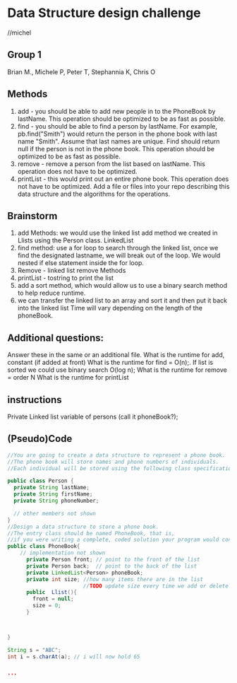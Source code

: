 # Data Structure design challenge
//michel

## Group 1
Brian M., Michele P, Peter T, Stephannia K, Chris O

## Methods
1. add - you should be able to add new people in to the PhoneBook by lastName.
This operation should be optimized to be as fast as possible.
2. find - you should be able to find a person by lastName.
For example, pb.find("Smith") would return the person in the phone book with last name "Smith".
Assume that last names are unique. Find should return null if the person is not in the phone book.
This operation should be optimized to be as fast as possible.
3. remove - remove a person from the list based on lastName.
This operation does not have to be optimized.
4. printList - this would print out an entire phone book.
This operation does not have to be optimized.
Add a file or files into your repo describing this data structure and the algorithms for the operations.
## Brainstorm
1. add Methods: we would use the linked list add method we created in Llists using the Person class. LinkedList<Person>
2. find method: use a for loop to search through the linked list, once we find the designated lastname, we will break out of the loop. We would nested if else statement inside the for loop.
3. Remove - linked list remove Methods
4. printList - tostring to print the list
5. add a sort method, which would allow us to use a binary search method to help reduce runtime.
6. we can transfer the linked list to an array and sort it and then put it back into the linked list
Time will vary depending on the length of the phoneBook.

## Additional questions:
Answer these in the same or an additional file.
What is the runtime for add, constant (if added at front)
What is the runtime for find =  O(n);.  If list is sorted we could use binary search O(log n);
What is the runtime for remove = order N
What is the runtime for printList

## instructions
Private Linked list variable of persons (call it phoneBook?);
## (Pseudo)Code

```Java
//You are going to create a data structure to represent a phone book.
//The phone book will store names and phone numbers of individuals.
//Each individual will be stored using the following class specification:

public class Person {
  private String lastName;
  private String firstName;
  private String phoneNumber;

  // other members not shown
}
//Design a data structure to store a phone book.
//The entry class should be named PhoneBook, that is,
//if you were writing a complete, coded solution your program would contain:
public class PhoneBook{
	// implementation not shown
      private Person front; // point to the front of the list
      private Person back;  // point to the back of the list
      private LinkedList<Person> phoneBook;
      private int size; //how many items there are in the list
                        //TODO update size every time we add or delete
      public  Llist(){
  	    front = null;
        size = 0;
      }



}

String s = "ABC";
int i = s.charAt(a); // i will now hold 65


'''
